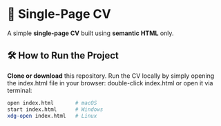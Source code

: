 # 📄 Single-Page CV

A simple **single-page CV** built using **semantic HTML** only.  

## 🛠️ How to Run the Project
**Clone or download** this repository. Run the CV locally by simply opening the index.html file in your browser: double-click index.html or open it via terminal:

```bash
open index.html       # macOS
start index.html      # Windows
xdg-open index.html   # Linux


